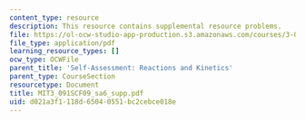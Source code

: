 ```yaml
---
content_type: resource
description: This resource contains supplemental resource problems.
file: https://ol-ocw-studio-app-production.s3.amazonaws.com/courses/3-091sc-introduction-to-solid-state-chemistry-fall-2010/d021a3f1118d65040551bc2cebce018e_MIT3_091SCF09_sa6_supp.pdf
file_type: application/pdf
learning_resource_types: []
ocw_type: OCWFile
parent_title: 'Self-Assessment: Reactions and Kinetics'
parent_type: CourseSection
resourcetype: Document
title: MIT3_091SCF09_sa6_supp.pdf
uid: d021a3f1-118d-6504-0551-bc2cebce018e
---
```

